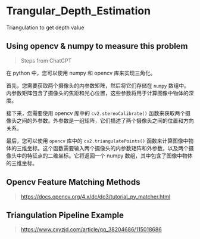 <!--
 * @Author: SimonCK666 SimonYang223@163.com
 * @Date: 2022-12-17 11:35:32
 * @LastEditors: SimonCK666 SimonYang223@163.com
 * @LastEditTime: 2022-12-17 12:01:57
 * @FilePath: /Trangular_Depth_Estimation/README.md
 * @Description: 这是默认设置,请设置`customMade`, 打开koroFileHeader查看配置 进行设置: https://github.com/OBKoro1/koro1FileHeader/wiki/%E9%85%8D%E7%BD%AE
-->
# Trangular_Depth_Estimation
Triangulation to get depth value

## Using opencv & numpy to measure this problem

> Steps from ChatGPT

在 python 中，您可以使用 numpy 和 opencv 库来实现三角化。

首先，您需要获取两个摄像头的内参数矩阵，然后将它们存储在 `numpy` 数组中。内参数矩阵包含了摄像头的焦距和光心位置，这些参数将用于计算图像中物体的深度。

接下来，您需要使用 opencv 库中的 `cv2.stereoCalibrate()` 函数来获取两个摄像头之间的外参数。外参数是一组矩阵，它们描述了两个摄像头之间的位置和方向关系。

最后，您可以使用 `opencv` 库中的 `cv2.triangulatePoints()` 函数来计算图像中物体的三维坐标。这个函数需要输入两个摄像头的内参数矩阵和外参数，以及两个摄像头中的特征点的二维坐标。它将返回一个 numpy 数组，其中包含了图像中物体的三维坐标。

## Opencv Feature Matching Methods

> https://docs.opencv.org/4.x/dc/dc3/tutorial_py_matcher.html

## Triangulation Pipeline Example

> https://www.cxyzjd.com/article/qq_38204686/115018686